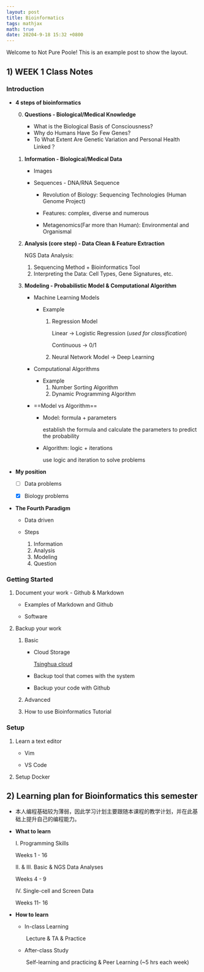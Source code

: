 ```yaml
---
layout: post
title: Bioinformatics
tags: mathjax
math: true
date: 20204-9-18 15:32 +0800
---
```

Welcome to Not Pure Poole! This is an example post to show the layout.
## 1) WEEK 1 Class Notes

### Introduction

- **4 steps of bioinformatics**

  0. **Questions - Biological/Medical Knowledge**
     - What is the Biological Basis of Consciousness?
     - Why do Humans Have So Few Genes?
     - To What Extent Are Genetic Variation and Personal Health Linked？

  1. **Information - Biological/Medical Data**

     - Images

     - Sequences - DNA/RNA Sequence

       	- Revolution of Biology: Sequencing Technologies (Human Genome Project)

       - Features: complex, diverse and numerous 

       - Metagenomics(Far more than Human): Environmental and Organismal 

  2. **Analysis (core step) - Data Clean & Feature Extraction**

     NGS Data Analysis: 

     1. Sequencing Method + Bioinformatics Tool
     2. Interpreting the Data: Cell Types, Gene Signatures, etc.

  3. **Modeling - Probabilistic  Model & Computational Algorithm**

     - Machine Learning Models

       - Example

         1. Regression Model 

            Linear → Logistic Regression (*used for classification*)

            Continuous → 0/1

         2. Neural Network Model → Deep Learning

     - Computational Algorithms
       - Example
         1. Number Sorting Algorithm 
         2. Dynamic Programming Algorithm

     - ==Model vs Algorithm==

       - Model: formula + parameters

         establish the formula and calculate the parameters to predict the probability

       - Algorithm: logic + iterations 

         use logic and iteration to solve problems

- **My position**

  - [ ] Data problems

  - [x] Biology problems

- **The Fourth Paradigm**

  - Data driven

  - Steps
    1. Information
    2. Analysis
    3. Modeling
    4. Question

### Getting Started

1. Document your work - Github & Markdown

   - Examples of Markdown and Github

   - Software

2. Backup your work

   1. Basic

      - Cloud Storage

        [Tsinghua cloud](https://cloud.tsinghua.edu.cn)

      - Backup tool that comes with the system

      - Backup your code with Github

   2. Advanced

   3. How to use Bioinformatics Tutorial

### Setup

1. Learn a text editor

   - Vim

   - VS Code

2. Setup Docker

## 2) Learning plan for Bioinformatics this semester

- 本人编程基础较为薄弱，因此学习计划主要跟随本课程的教学计划，并在此基础上提升自己的编程能力。

- **What to learn**

  I. Programming Skills

  Weeks 1 - 16

  II. & III. Basic & NGS Data Analyses 

  Weeks 4 - 9

  IV. Single-cell and Screen Data

  Weeks 11- 16

- **How to learn**

  - In-class Learning

    ​	Lecture & TA & Practice

  - After-class Study

    ​	Self-learning and practicing & Peer Learning (~5 hrs each week)
